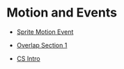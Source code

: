 # Motion and Events

* [Sprite Motion Event](/courses/csintro1/motion-and-events/sprite-motion-event)
* [Overlap Section 1](/courses/csintro1/motion-and-events/overlap1)


* [CS Intro](/courses/csintro)